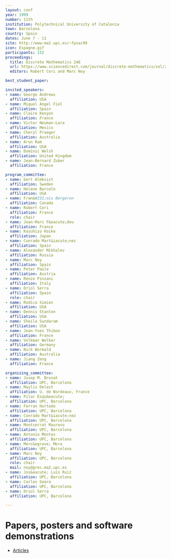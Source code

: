 ```yaml
---
layout: conf
year: 1999
number: 11th
institution: Polytechnical University of Catalonia
town: Barcelona
country: Spain
dates: June 7 - 11
site: http://www-ma2.upc.es/~fpsac99
icon: Espagne.gif
participants: 152
proceedings:
  title: Discrete Mathematics 246
  url: https://www.sciencedirect.com/journal/discrete-mathematics/vol/246/issue/1-3
  editors: Robert Cori and Marc Noy

best_student_paper:

invited_speakers:
- name: George Andrews
  affiliation: USA
- name: Miquel Angel Fiol
  affiliation: Spain
- name: Claire Kenyon
  affiliation: France
- name: Victor Neuman-Lara
  affiliation: Mexico
- name: Cheryl Praeger
  affiliation: Australia
- name: Arun Ram
  affiliation: USA
- name: Dominic Welsh
  affiliation: United Kingdom
- name: Jean-Bernard Zuber
  affiliation: France

program_committee:
- name: Gert Almkvist
  affiliation: Sweden
- name: Helene Barcelo
  affiliation: USA
- name: Fran&#231;ois Bergeron
  affiliation: Canada
- name: Robert Cori
  affiliation: France
  role: chair
- name: Jean-Marc F&eacute;dou
  affiliation: France
- name: Kazuhizo Koike
  affiliation: Japan
- name: Conrado Mart&iacute;nez
  affiliation: Spain
- name: Alexander Mikhalev
  affiliation: Russia
- name: Marc Noy
  affiliation: Spain
- name: Peter Paule
  affiliation: Austria
- name: Renzo Pinzani
  affiliation: Italy
- name: Oriol Serra
  affiliation: Spain
  role: chair
- name: Rodica Simion
  affiliation: USA
- name: Dennis Stanton
  affiliation: USA
- name: Sheila Sundaram
  affiliation: USA
- name: Jean-Yves Thibon
  affiliation: France
- name: Volkmar Welker
  affiliation: Germany
- name: Nick Wormald
  affiliation: Australia
- name: Jiang Zeng
  affiliation: France

organizing_committee:
- name: Josep M. Brunat
  affiliation: UPC, Barcelona
- name: Maylis Delest
  affiliation: U. de Bordeaux, France
- name: Pilar Esqu&eacute;
  affiliation: UPC, Barcelona
- name: Ferran Hurtado
  affiliation: UPC, Barcelona
- name: Conrado Mart&iacute;nez
  affiliation: UPC, Barcelona
- name: Montserrat Maureso
  affiliation: UPC, Barcelona
- name: Antonio Montes
  affiliation: UPC, Barcelona
- name: Merc&egrave; Mora
  affiliation: UPC, Barcelona
- name: Marc Noy
  affiliation: UPC, Barcelona
  role: chair
  mail: noy@grec.ma2.upc.es
- name: Jos&eacute; Luis Ruiz
  affiliation: UPC, Barcelona
- name: Carlos Seara
  affiliation: UPC, Barcelona
- name: Oriol Serra
  affiliation: UPC, Barcelona

---
```

# Papers, posters and software demonstrations

- [Articles](https://fpsac-archive.github.io/FPSAC99/articles.html)